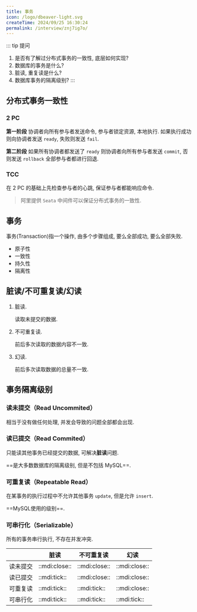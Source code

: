 ```yaml
---
title: 事务
icon: /logo/dbeaver-light.svg
createTime: 2024/09/25 16:30:24
permalink: /interview/znj7ig7o/
---
```

::: tip 提问
1. 是否有了解过分布式事务的一致性, 底层如何实现?
2. 数据库的事务是什么?
3. 脏读, 重复读是什么?
4. 数据库事务的隔离级别?
:::
## 分布式事务一致性
### 2 PC
**第一阶段**
协调者向所有参与者发送命令, 参与者锁定资源, 本地执行. 如果执行成功则向协调者发送 `ready`, 失败则发送 `fail`.

**第二阶段**
如果所有协调者都发送了 `ready` 则协调者向所有参与者发送 `commit`, 否则发送 `rollback` 全部参与者都进行回退.

### TCC
在 2 PC 的基础上先检查参与者的心跳, 保证参与者都能响应命令.

> 阿里提供 `Seata` 中间件可以保证分布式事务的一致性.

## 事务
事务(Transaction)指一个操作, 由多个步骤组成, 要么全部成功, 要么全部失败.

- 原子性
- 一致性
- 持久性
- 隔离性

## 脏读/不可重复读/幻读
1. 脏读.

   读取未提交的数据.
2. 不可重复读.

   前后多次读取的数据内容不一致.

3. 幻读.

   前后多次读取数据的总量不一致.

## 事务隔离级别
### 读未提交（Read Uncommited）
相当于没有做任何处理, 并发会导致的问题全部都会出现.

### 读已提交（Read Commited）
只能读其他事务已经提交的数据, 可解决**脏读**问题.

==是大多数数据库的隔离级别, 但是不包括 MySQL==.

### 可重复读（Repeatable Read）
在某事务的执行过程中不允许其他事务 `update`, 但是允许 `insert`.

==MySQL使用的级别==.

### 可串行化（Serializable）
所有的事务串行执行, 不存在并发冲突.

|          | 脏读          | 不可重复读    | 幻读          |
| -------- | ------------- | ------------- | ------------- |
| 读未提交 | ::mdi:close:: | ::mdi:close:: | ::mdi:close:: |
| 读已提交 | ::mdi:tick::  | ::mdi:close:: | ::mdi:close:: |
| 可重复读 | ::mdi:tick::  | ::mdi:tick::  | ::mdi:close:: |
| 可串行化 | ::mdi:tick::  | ::mdi:tick::  | ::mdi:tick::  |
